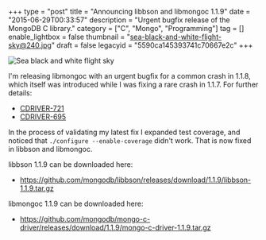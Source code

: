 +++
type = "post"
title = "Announcing libbson and libmongoc 1.1.9"
date = "2015-06-29T00:33:57"
description = "Urgent bugfix release of the MongoDB C library."
category = ["C", "Mongo", "Programming"]
tag = []
enable_lightbox = false
thumbnail = "sea-black-and-white-flight-sky@240.jpg"
draft = false
legacyid = "5590ca145393741c70667e2c"
+++

<p><img style="display:block; margin-left:auto; margin-right:auto;" src="sea-black-and-white-flight-sky.jpg" alt="Sea black and white flight sky" title="Sea black and white flight sky" /></p>
<p>I'm releasing libmongoc with an urgent bugfix for a common crash in 1.1.8, which itself was introduced while I was fixing a rare crash in 1.1.7. For further details:</p>
<ul>
<li><a href="https://jira.mongodb.org/browse/CDRIVER-721">CDRIVER-721</a></li>
<li><a href="https://jira.mongodb.org/browse/CDRIVER-695">CDRIVER-695</a></li>
</ul>
<p>In the process of validating my latest fix I expanded test coverage, and noticed that <code>./configure --enable-coverage</code> didn't work. That is now fixed in libbson and libmongoc.</p>
<p>libbson 1.1.9 can be downloaded here:</p>
<ul>
<li><a href="https://github.com/mongodb/libbson/releases/download/1.1.9/libbson-1.1.9.tar.gz">https://github.com/mongodb/libbson/releases/download/1.1.9/libbson-1.1.9.tar.gz</a></li>
</ul>
<p>libmongoc 1.1.9 can be downloaded here:</p>
<ul>
<li><a href="https://github.com/mongodb/mongo-c-driver/releases/download/1.1.9/mongo-c-driver-1.1.9.tar.gz">https://github.com/mongodb/mongo-c-driver/releases/download/1.1.9/mongo-c-driver-1.1.9.tar.gz</a></li>
</ul>
